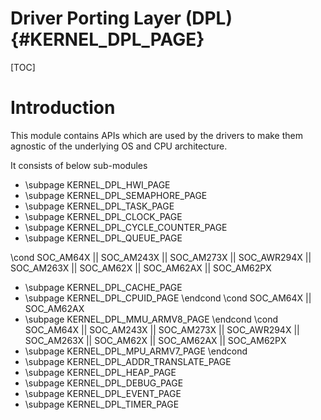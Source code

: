 # Driver Porting Layer (DPL) {#KERNEL_DPL_PAGE}

[TOC]

# Introduction

This module contains APIs which are used by the drivers to make them agnostic of the underlying OS and CPU architecture.

It consists of below sub-modules

- \subpage KERNEL_DPL_HWI_PAGE
- \subpage KERNEL_DPL_SEMAPHORE_PAGE
- \subpage KERNEL_DPL_TASK_PAGE
- \subpage KERNEL_DPL_CLOCK_PAGE
- \subpage KERNEL_DPL_CYCLE_COUNTER_PAGE
- \subpage KERNEL_DPL_QUEUE_PAGE

\cond SOC_AM64X || SOC_AM243X || SOC_AM273X || SOC_AWR294X || SOC_AM263X || SOC_AM62X || SOC_AM62AX || SOC_AM62PX
- \subpage KERNEL_DPL_CACHE_PAGE
- \subpage KERNEL_DPL_CPUID_PAGE
\endcond
\cond SOC_AM64X || SOC_AM62AX
- \subpage KERNEL_DPL_MMU_ARMV8_PAGE
\endcond
\cond SOC_AM64X || SOC_AM243X || SOC_AM273X || SOC_AWR294X || SOC_AM263X || SOC_AM62X || SOC_AM62AX || SOC_AM62PX
- \subpage KERNEL_DPL_MPU_ARMV7_PAGE
\endcond
- \subpage KERNEL_DPL_ADDR_TRANSLATE_PAGE
- \subpage KERNEL_DPL_HEAP_PAGE
- \subpage KERNEL_DPL_DEBUG_PAGE
- \subpage KERNEL_DPL_EVENT_PAGE
- \subpage KERNEL_DPL_TIMER_PAGE
